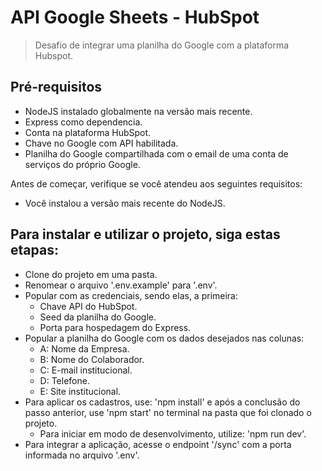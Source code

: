 # API Google Sheets - HubSpot

> Desafio de integrar uma planilha do Google com a plataforma Hubspot.

## Pré-requisitos

- NodeJS instalado globalmente na versão mais recente.
- Express como dependencia.
- Conta na plataforma HubSpot.
- Chave no Google com API habilitada.
- Planilha do Google compartilhada com o email de uma conta de serviços do próprio Google.

Antes de começar, verifique se você atendeu aos seguintes requisitos:
* Você instalou a versão mais recente do NodeJS.

## Para instalar e utilizar o projeto, siga estas etapas:

- Clone do projeto em uma pasta.
- Renomear o arquivo '.env.example' para '.env'.
- Popular com as credenciais, sendo elas, a primeira: 
  - Chave API do HubSpot.
  - Seed da planilha do Google.
  - Porta para hospedagem do Express.
- Popular a planilha do Google com os dados desejados nas colunas:
  - A: Nome da Empresa.
  - B: Nome do Colaborador.
  - C: E-mail institucional.
  - D: Telefone.
  - E: Site institucional.
- Para aplicar os cadastros, use: 'npm install' e após a conclusão do passo anterior, use 'npm start' no terminal na pasta que foi clonado o projeto.
  - Para iniciar em modo de desenvolvimento, utilize: 'npm run dev'.
- Para integrar a aplicação, acesse o endpoint '/sync' com a porta informada no arquivo '.env'.
